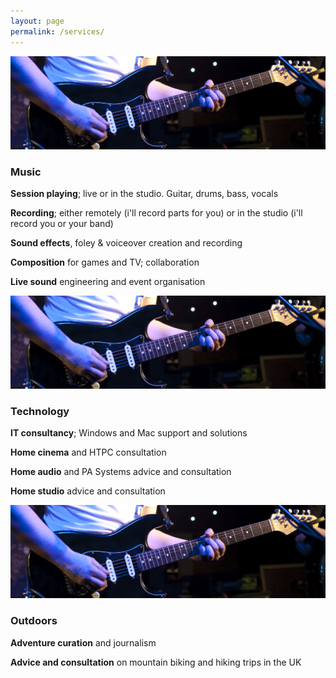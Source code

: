 ```yaml
---
layout: page
permalink: /services/
---
```


![Music](/images/stratcloseup.jpeg)   

 ### Music

 **Session playing**; live or in the studio. Guitar, drums, bass, vocals

 **Recording**; either remotely (i'll record parts for you) or in the studio (i'll record you or your band)

 **Sound effects**, foley & voiceover creation and recording

 **Composition** for games and TV; collaboration

 **Live sound** engineering and event organisation

![Technology](/images/stratcloseup.jpeg)   

 ### Technology

 **IT consultancy**; Windows and Mac support and solutions

 **Home cinema** and HTPC consultation

 **Home audio** and PA Systems advice and consultation
 
 **Home studio** advice and consultation

![Outdoors](/images/stratcloseup.jpeg)   

### Outdoors

**Adventure curation** and journalism

**Advice and consultation** on mountain biking and hiking trips in the UK
